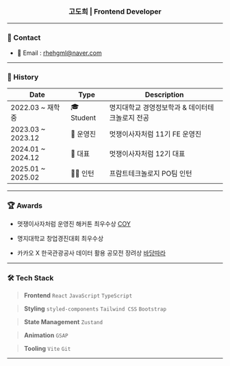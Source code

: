 <div align="center">

### 고도희 | Frontend Developer  

</div>

---

### 📌 Contact
- 📧 Email : rhehgml@naver.com

---

### 🔭 History

| Date              | Type            | Description                                             |
|-------------------|------------------|---------------------------------------------------------|
| 2022.03 ~ 재학 중 | 🎓 Student       | 명지대학교 경영정보학과 & 데이터테크놀로지 전공          |
| 2023.03 ~ 2023.12 | 🦁 운영진        | 멋쟁이사자처럼 11기 FE 운영진                          |
| 2024.01 ~ 2024.12 | 🦁 대표         | 멋쟁이사자처럼 12기 대표                               |
| 2025.01 ~ 2025.02 | 🧑‍💼 인턴         | 프람트테크놀로지 PO팀 인턴                             |

---

### 🏆 Awards

- 멋쟁이사자처럼 운영진 해커톤 최우수상 [COY](https://github.com/Trendithon-Spin-Off/Coy-Frontend.git)

- 명지대학교 창업경진대회 최우수상

- 카카오 X 한국관광공사 데이터 활용 공모전 장려상 [바당따라](https://github.com/AlongTheBlue/AlongTheBlue_WEB.git)

---

### 🛠 Tech Stack

> **Frontend**
> `React` `JavaScript` `TypeScript`

> **Styling**
> `styled-components` `Tailwind CSS` `Bootstrap`

> **State Management**
> `Zustand`

> **Animation**
> `GSAP`

> **Tooling**
> `Vite` `Git`

---
